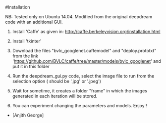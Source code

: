 #Installation

NB: Tested only on Ubuntu 14.04.
Modified from the original deepdream code with an additional GUI.

1. Install 'Caffe' as given in: http://caffe.berkeleyvision.org/installation.html

2. Install 'tkinter'

3. Download the files "bvlc_googlenet.caffemodel" and "deploy.prototxt" from the link 'https://github.com/BVLC/caffe/tree/master/models/bvlc_googlenet' and put it in this folder

4. Run the deepdream_gui.py code, select the image file to run from the selection option ( should be '.jpg' or '.jpeg')

5. Wait for sometime, it creates a folder "frame" in which the images generated in each iteration will be stored.

6. You can experiment changing the parameters and models. Enjoy !

* [Anjith George]

